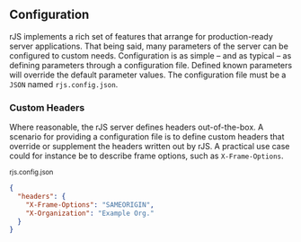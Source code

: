 ## Configuration

rJS implements a rich set of features that arrange for production-ready server applications. That being said, many parameters of the server can be configured to custom needs. Configuration is as simple – and as typical – as defining parameters through a configuration file. Defined known parameters will override the default parameter values. The configuration file must be a `JSON` named `rjs.config.json`.

### Custom Headers

Where reasonable, the rJS server defines headers out-of-the-box. A scenario for providing a configuration file is to define custom headers that override or supplement the headers written out by rJS. A practical use case could for instance be to describe frame options, such as `X-Frame-Options`.

<small class="docs-filename">rjs.config.json</small>

``` json
{
  "headers": {
    "X-Frame-Options": "SAMEORIGIN",
    "X-Organization": "Example Org."
  }
}
```
